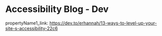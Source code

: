 # Accessibility Blog - Dev

propertyName1_link: https://dev.to/erhannah/13-ways-to-level-up-your-site-s-accessibility-22c6